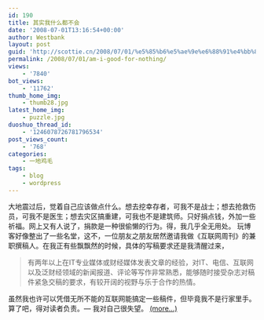 ```yaml
---
id: 190
title: 其实我什么都不会
date: '2008-07-01T13:16:54+00:00'
author: Westbank
layout: post
guid: 'http://scottie.cn/2008/07/01/%e5%85%b6%e5%ae%9e%e6%88%91%e4%bb%80%e4%b9%88%e9%83%bd%e4%b8%8d%e4%bc%9a/'
permalink: /2008/07/01/am-i-good-for-nothing/
views:
    - '7840'
bot_views:
    - '11762'
thumb_home_img:
    - thumb28.jpg
latest_home_img:
    - puzzle.jpg
duoshuo_thread_id:
    - '1246078726781796534'
post_views_count:
    - '768'
categories:
    - 一地鸡毛
tags:
    - blog
    - wordpress
---
```


大地震过后，觉着自己应该做点什么。想去挖幸存者，可我不是战士；想去抢救伤员，可我不是医生；想去灾区搞重建，可我也不是建筑师。只好捐点钱，外加一些祈福。网上又有人说了，捐款是一种很偷懒的行为。得，我几乎全无用处。 玩博客好像整出了一些名堂，这不，一位朋友之朋友居然邀请我做《互联网周刊》的兼职撰稿人。在我正有些飘飘然的时候，具体的写稿要求还是我清醒过来，

> 有两年以上在IT专业媒体或财经媒体发表文章的经验，对IT、电信、互联网以及泛财经领域的新闻报道、评论等写作非常熟悉，能够随时接受杂志对稿件紧急交稿的要求，有较开阔的视野与乐于合作的热情。

虽然我也许可以凭借无所不能的互联网能搞定一些稿件，但毕竟我不是行家里手。算了吧，得对读者负责。— 我对自己很失望。 [<span aria-label="Continue reading 其实我什么都不会">(more…)</span>](http://farbank.net/2008/07/01/am-i-good-for-nothing/#more-190)